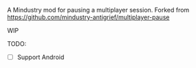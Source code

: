 A Mindustry mod for pausing a multiplayer session. Forked from https://github.com/mindustry-antigrief/multiplayer-pause

WIP

TODO:
- [ ] Support Android

